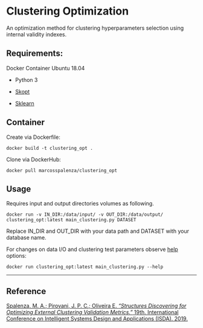 # Clustering Optimization
An optimization method for clustering hyperparameters selection using internal validity indexes.

## Requirements: 
Docker Container Ubuntu 18.04

- Python 3

- [Skopt](https://scikit-optimize.github.io/)

- [Sklearn](https://scikit-learn.org/stable/index.html)

## Container

Create via Dockerfile:
```
docker build -t clustering_opt .
```

Clone via DockerHub:
```
docker pull marcosspalenza/clustering_opt
```

## Usage
Requires input and output directories volumes as following.

```
docker run -v IN_DIR:/data/input/ -v OUT_DIR:/data/output/ clustering_opt:latest main_clustering.py DATASET
```

Replace IN_DIR and OUT_DIR with your data path and DATASET with your database name.

For changes on data I/O and clustering test parameters observe [help](clstr/README.md) options:
```
docker run clustering_opt:latest main_clustering.py --help
```

---

## Reference
[Spalenza, M. A.; Pirovani, J. P. C.; Oliveira E. *“Structures Discovering for Optimizing External Clustering Validation Metrics.”* 19th. International Conference on Intelligent Systems Design and Applications (ISDA). 2019.](https://link.springer.com/chapter/10.1007/978-3-030-49342-4_15)
